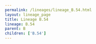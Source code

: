 ```yaml
---
permalink: /lineages/lineage_B.54.html
layout: lineage_page
title: Lineage B.54
lineage: B.54
parent: B
children: ['B.54']
---
```


